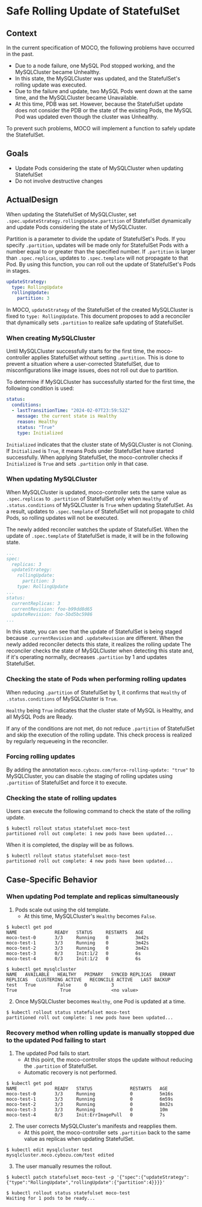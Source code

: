 # Safe Rolling Update of StatefulSet

## Context

In the current specification of MOCO, the following problems have occurred in the past.

* Due to a node failure, one MySQL Pod stopped working, and the MySQLCluster became Unhealthy.
* In this state, the MySQLCluster was updated, and the StatefulSet's rolling update was executed.
* Due to the failure and update, two MySQL Pods went down at the same time, and the MySQLCluster became Unavailable.
* At this time, PDB was set. However, because the StatefulSet update does not consider the PDB or the state of the existing Pods, the MySQL Pod was updated even though the cluster was Unhealthy.

To prevent such problems, MOCO will implement a function to safely update the StatefulSet.

## Goals

* Update Pods considering the state of MySQLCluster when updating StatefulSet
* Do not involve destructive changes

## ActualDesign

When updating the StatefulSet of MySQLCluster, set `.spec.updateStrategy.rollingUpdate.partition` of StatefulSet dynamically and update Pods considering the state of MySQLCluster.

Partition is a parameter to divide the update of StatefulSet's Pods.
If you specify `.partition`, updates will be made only for StatefulSet Pods with a number equal to or greater than the specified number.
If `.partition` is larger than `.spec.replicas`, updates to `.spec.template` will not propagate to that Pod.
By using this function, you can roll out the update of StatefulSet's Pods in stages.

```yaml
updateStrategy:
  type: RollingUpdate
  rollingUpdate:
    partition: 3
```

In MOCO, `updateStrategy` of the StatefulSet of the created MySQLCluster is fixed to `type: RollingUpdate`.
This document proposes to add a reconciler that dynamically sets `.partition` to realize safe updating of StatefulSet.

### When creating MySQLCluster

Until MySQLCluster successfully starts for the first time, the moco-controller applies StatefulSet without setting `.partition`.
This is done to prevent a situation where a user-corrected StatefulSet, due to misconfigurations like image issues, does not roll out due to partition.

To determine if MySQLCluster has successfully started for the first time, the following condition is used:

```yaml
status:
  conditions:
  - lastTransitionTime: "2024-02-07T23:59:52Z"
    message: the current state is Healthy
    reason: Healthy
    status: "True"
    type: Initialized
```

`Initialized` indicates that the cluster state of MySQLCluster is not Cloning.
If `Initialized` is `True`, it means Pods under StatefulSet have started successfully.
When applying StatefulSet, the moco-controller checks if `Initialized` is `True` and sets `.partition` only in that case.

### When updating MySQLCluster

When MySQLCluster is updated, moco-controller sets the same value as `.spec.replicas` to `.partition` of StatefulSet
only when `Healthy` of `.status.conditions` of MySQLCluster is `True` when updating StatefulSet.
As a result, updates to `.spec.template` of StatefulSet will not propagate to child Pods, so rolling updates will not be executed.

The newly added reconciler watches the update of StatefulSet.
When the update of `.spec.template` of StatefulSet is made, it will be in the following state.

```yaml
...
spec:
  replicas: 3
  updateStrategy:
    rollingUpdate:
      partition: 3
    type: RollingUpdate
...
status:
  currentReplicas: 3
  currentRevision: foo-b99dd8d65
  updateRevision: foo-5bd5bc5986
...
```

In this state, you can see that the update of StatefulSet is being staged because `.currentRevision` and `.updateRevision` are different.
When the newly added reconciler detects this state, it realizes the rolling update
The reconciler checks the state of MySQLCluster when detecting this state and, if it's operating normally, decreases `.partition` by 1 and updates StatefulSet.

### Checking the state of Pods when performing rolling updates

When reducing `.partition` of StatefulSet by 1,
it confirms that `Healthy` of `.status.conditions` of MySQLCluster is `True`.

`Healthy` being `True` indicates that the cluster state of MySQL is Healthy, and all MySQL Pods are Ready.

If any of the conditions are not met, do not reduce `.partition` of StatefulSet and skip the execution of the rolling update.
This check process is realized by regularly requeueing in the reconciler.

### Forcing rolling updates

By adding the annotation `moco.cybozu.com/force-rolling-update: "true"` to MySQLCluster,
you can disable the staging of rolling updates using `.partition` of StatefulSet and force it to execute.

### Checking the state of rolling updates

Users can execute the following command to check the state of the rolling update.

```console
$ kubectl rollout status statefulset moco-test
partitioned roll out complete: 1 new pods have been updated...
```

When it is completed, the display will be as follows.

```console
$ kubectl rollout status statefulset moco-test
partitioned roll out complete: 4 new pods have been updated...
```

## Case-Specific Behavior

### When updating Pod template and replicas simultaneously

1. Pods scale out using the old template.
    * At this time, MySQLCluster's `Healthy` becomes `False`.

```console
$ kubectl get pod
NAME              READY   STATUS     RESTARTS   AGE
moco-test-0       3/3     Running    0          3m42s
moco-test-1       3/3     Running    0          3m42s
moco-test-2       3/3     Running    0          3m42s
moco-test-3       0/3     Init:1/2   0          6s
moco-test-4       0/3     Init:1/2   0          6s

$ kubectl get mysqlcluster
NAME   AVAILABLE   HEALTHY   PRIMARY   SYNCED REPLICAS   ERRANT REPLICAS   CLUSTERING ACTIVE   RECONCILE ACTIVE   LAST BACKUP
test   True        False     0         3                                   True                True               <no value>
```

2. Once MySQLCluster becomes `Healthy`, one Pod is updated at a time.

```console
$ kubectl rollout status statefulset moco-test
partitioned roll out complete: 1 new pods have been updated...
```

### Recovery method when rolling update is manually stopped due to the updated Pod failing to start

1. The updated Pod fails to start.
    * At this point, the moco-controller stops the update without reducing the `.partition` of StatefulSet.
    * Automatic recovery is not performed.

```console
$ kubectl get pod
NAME              READY   STATUS              RESTARTS   AGE
moco-test-0       3/3     Running             0          5m16s
moco-test-1       3/3     Running             0          6m59s
moco-test-2       3/3     Running             0          8m32s
moco-test-3       3/3     Running             0          10m
moco-test-4       0/3     Init:ErrImagePull   0          7s
```

2. The user corrects MySQLCluster's manifests and reapplies them.
    * At this point, the moco-controller sets `.partition` back to the same value as replicas when updating StatefulSet.

```console
$ kubectl edit mysqlcluster test
mysqlcluster.moco.cybozu.com/test edited
```

3. The user manually resumes the rollout.

```console
$ kubectl patch statefulset moco-test -p '{"spec":{"updateStrategy":{"type":"RollingUpdate","rollingUpdate":{"partition":4}}}}'

$ kubectl rollout status statefulset moco-test
Waiting for 1 pods to be ready...
```
